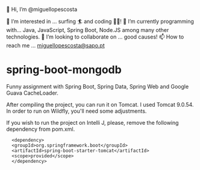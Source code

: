 👋 Hi, I’m @miguellopescosta

👀 I’m interested in ... surfing 🏄 and coding 👨‍💻!
🌱 I’m currently programming with... Java, JavaScript, Spring Boot, Node.JS among many other technologies.
💞️ I’m looking to collaborate on ... good causes!
📫 How to reach me ... miguellopescosta@sapo.pt

# spring-boot-mongodb
Funny assignment with Spring Boot, Spring Data, Spring Web and Google Guava CacheLoader.

After compiling the project, you can run it on Tomcat. I used Tomcat 9.0.54. In order to run on Wildfly, you'll need some adjustments.

If you wish to run the project on Intelli J, please, remove the following dependency from pom.xml.

      <dependency>
      <groupId>org.springframework.boot</groupId>
      <artifactId>spring-boot-starter-tomcat</artifactId>
      <scope>provided</scope>
      </dependency>
      

